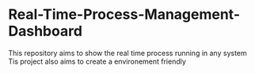 # Real-Time-Process-Management-Dashboard
This repository aims to show the real time process running in any system
Tis project also aims to create a environement friendly 
